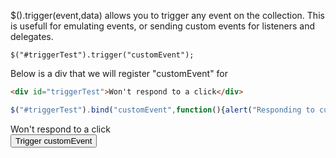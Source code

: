 $().trigger(event,data) allows you to trigger any event on the collection.  This is usefull for emulating events, or sending custom events for listeners and delegates.

```
$("#triggerTest").trigger("customEvent");
```

Below is a div that we will register "customEvent" for
```html
<div id="triggerTest">Won't respond to a click</div>
```

```js
$("#triggerTest").bind("customEvent",function(){alert("Responding to custom event")});
```

<div id="triggerTest">Won't respond to a click</div>

<script>
$("#triggerTest").bind("customEvent",function(){alert("Responding to custom event")});

function triggerIt(){
    $("#triggerTest").trigger("customEvent");
}
</script>


<input type="button" value="Trigger customEvent" onclick="triggerIt()">



